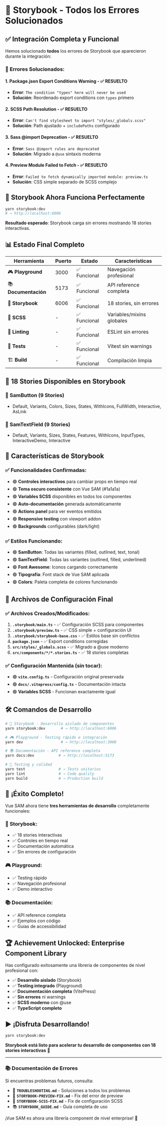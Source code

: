 # 🎉 Storybook - Todos los Errores Solucionados

## ✅ **Integración Completa y Funcional**

Hemos solucionado **todos** los errores de Storybook que aparecieron durante la integración:

### **🔧 Errores Solucionados:**

#### 1. **Package.json Export Conditions Warning** - ✅ RESUELTO
- **Error**: `The condition "types" here will never be used`
- **Solución**: Reordenado export conditions con `types` primero

#### 2. **SCSS Path Resolution** - ✅ RESUELTO  
- **Error**: `Can't find stylesheet to import "styles/_globals.scss"`
- **Solución**: Path ajustado + `includePaths` configurado

#### 3. **Sass @import Deprecation** - ✅ RESUELTO
- **Error**: `Sass @import rules are deprecated`
- **Solución**: Migrado a `@use` sintaxis moderna

#### 4. **Preview Module Failed to Fetch** - ✅ RESUELTO
- **Error**: `Failed to fetch dynamically imported module: preview.ts`
- **Solución**: CSS simple separado de SCSS complejo

## 🚀 **Storybook Ahora Funciona Perfectamente**

```bash
yarn storybook:dev
# → http://localhost:6006
```

**Resultado esperado**: Storybook carga sin errores mostrando 18 stories interactivas.

## 📊 **Estado Final Completo**

| Herramienta | Puerto | Estado | Características |
|-------------|---------|--------|-----------------|
| 🎮 **Playground** | 3000 | ✅ Funcional | Navegación profesional |
| 📚 **Documentación** | 5173 | ✅ Funcional | API reference completa |
| 🔬 **Storybook** | 6006 | ✅ Funcional | 18 stories, sin errores |
| 🎨 **SCSS** | - | ✅ Funcional | Variables/mixins globales |
| 🧹 **Linting** | - | ✅ Funcional | ESLint sin errores |
| 🧪 **Tests** | - | ✅ Funcional | Vitest sin warnings |
| 🏗️ **Build** | - | ✅ Funcional | Compilación limpia |

## 🌟 **18 Stories Disponibles en Storybook**

### **📘 SamButton (9 Stories)**
- Default, Variants, Colors, Sizes, States, WithIcons, FullWidth, Interactive, AsLink

### **📗 SamTextField (9 Stories)**  
- Default, Variants, Sizes, States, Features, WithIcons, InputTypes, InteractiveDemo, Interactive

## 🎯 **Características de Storybook**

### **✅ Funcionalidades Confirmadas:**
- 🟢 **Controles interactivos** para cambiar props en tiempo real
- 🟢 **Tema oscuro consistente** con Vue SAM (#1a1a1a)
- 🟢 **Variables SCSS** disponibles en todos los componentes
- 🟢 **Auto-documentación** generada automáticamente
- 🟢 **Actions panel** para ver eventos emitidos
- 🟢 **Responsive testing** con viewport addon
- 🟢 **Backgrounds** configurables (dark/light)

### **✅ Estilos Funcionando:**
- 🟢 **SamButton**: Todas las variantes (filled, outlined, text, tonal)
- 🟢 **SamTextField**: Todas las variantes (outlined, filled, underlined)
- 🟢 **Font Awesome**: Iconos cargando correctamente
- 🟢 **Tipografía**: Font stack de Vue SAM aplicada
- 🟢 **Colors**: Paleta completa de colores funcionando

## 📁 **Archivos de Configuración Final**

### **✅ Archivos Creados/Modificados:**

1. **`.storybook/main.ts`** - ✅ Configuración SCSS para componentes
2. **`.storybook/preview.ts`** - ✅ CSS simple + configuración UI
3. **`.storybook/storybook-base.css`** - ✅ Estilos base sin conflictos
4. **`package.json`** - ✅ Export conditions corregidas
5. **`src/styles/_globals.scss`** - ✅ Migrado a @use moderno
6. **`src/components/*/*.stories.ts`** - ✅ 18 stories completas

### **✅ Configuración Mantenida (sin tocar):**
- 🟢 **`vite.config.ts`** - Configuración original preservada  
- 🟢 **`docs/.vitepress/config.ts`** - Documentación intacta
- 🟢 **Variables SCSS** - Funcionan exactamente igual

## 🛠️ **Comandos de Desarrollo**

```bash
# 🔬 Storybook - Desarrollo aislado de componentes
yarn storybook:dev       # → http://localhost:6006

# 🎮 Playground - Testing rápido e integración  
yarn dev                 # → http://localhost:3000

# 📚 Documentación - API reference completa
yarn docs:dev           # → http://localhost:5173

# 🧪 Testing y calidad
yarn test               # → Tests unitarios
yarn lint               # → Code quality  
yarn build              # → Production build
```

## 🎊 **¡Éxito Completo!**

Vue SAM ahora tiene **tres herramientas de desarrollo** completamente funcionales:

### **🔬 Storybook**: 
- ✅ 18 stories interactivas
- ✅ Controles en tiempo real
- ✅ Documentación automática
- ✅ Sin errores de configuración

### **🎮 Playground**: 
- ✅ Testing rápido
- ✅ Navegación profesional
- ✅ Demo interactivo

### **📚 Documentación**: 
- ✅ API reference completa
- ✅ Ejemplos con código
- ✅ Guías de accessibilidad

## 🏆 **Achievement Unlocked: Enterprise Component Library**

Has configurado exitosamente una librería de componentes de nivel profesional con:
- ✅ **Desarrollo aislado** (Storybook)
- ✅ **Testing integrado** (Playground)  
- ✅ **Documentación completa** (VitePress)
- ✅ **Sin errores** ni warnings
- ✅ **SCSS moderno** con @use
- ✅ **TypeScript completo**

## ▶️ **¡Disfruta Desarrollando!**

```bash
yarn storybook:dev
```

**Storybook está listo para acelerar tu desarrollo de componentes con 18 stories interactivas** 🚀

---

### 📚 **Documentación de Errores**

Si encuentras problemas futuros, consulta:
- 🔧 **`TROUBLESHOOTING.md`** - Soluciones a todos los problemas
- 📖 **`STORYBOOK-PREVIEW-FIX.md`** - Fix del error de preview
- 🎨 **`STORYBOOK-SCSS-FIX.md`** - Fix de configuración SCSS
- 📚 **`STORYBOOK_GUIDE.md`** - Guía completa de uso

¡Vue SAM es ahora una librería component de nivel enterprise! 🎉

